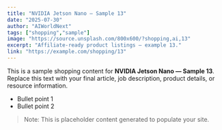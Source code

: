 ```yaml
---
title: "NVIDIA Jetson Nano — Sample 13"
date: "2025-07-30"
author: "AIWorldNext"
tags: ["shopping","sample"]
image: "https://source.unsplash.com/800x600/?shopping,ai,13"
excerpt: "Affiliate-ready product listings — example 13."
link: "https://example.com/shopping/13"
---
```


This is a sample shopping content for **NVIDIA Jetson Nano — Sample 13**. Replace this text with your final article, job description, product details, or resource information.

- Bullet point 1
- Bullet point 2

> Note: This is placeholder content generated to populate your site.
